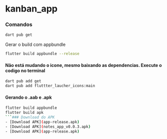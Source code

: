# kanban_app

### Comandos
```bash
dart pub get
```
Gerar o build com appbundle
```bash
flutter build appbundle --release
```

#### Não está mudando o icone, mesmo baixando as dependencias. Execute o codigo no terminal
```bash
dart pub add get
dart pub add fluttter_laucher_icons:main
```

#### Gerando o .aab e .apk
```bash
flutter build appbundle
flutter build apk
```### Download do APK
- [Download APK](app-release.apk)
- [Download APK](notes_app_v0.0.3.apk)
- [Download APK](app-release.apk)
